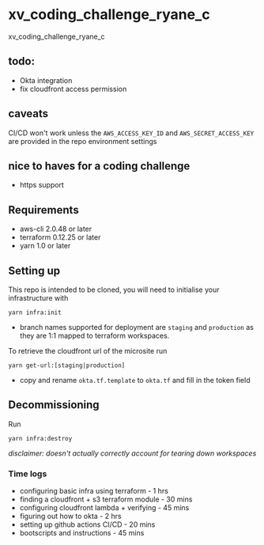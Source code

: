 # xv_coding_challenge_ryane_c
xv_coding_challenge_ryane_c

## todo:
* Okta integration
* fix cloudfront access permission

## caveats
CI/CD won't work unless the `AWS_ACCESS_KEY_ID` and `AWS_SECRET_ACCESS_KEY` are provided in the repo environment settings

## nice to haves for a coding challenge
* https support

## Requirements
* aws-cli 2.0.48 or later
* terraform 0.12.25 or later
* yarn 1.0 or later

## Setting up
This repo is intended to be cloned, you will need to initialise your infrastructure with
```
yarn infra:init
```
* branch names supported for deployment are `staging` and `production` as they are 1:1 mapped to terraform workspaces.


To retrieve the cloudfront url of the microsite run
```
yarn get-url:[staging|production]
```
* copy and rename `okta.tf.template` to `okta.tf` and fill in the token field


## Decommissioning
Run
```
yarn infra:destroy
```
_disclaimer: doesn't actually correctly account for tearing down workspaces_

### Time logs
* configuring basic infra using terraform - 1 hrs
* finding a cloudfront + s3 terraform module - 30 mins
* configuring cloudfront lambda + verifying - 45 mins
* figuring out how to okta - 2 hrs
* setting up github actions CI/CD - 20 mins
* bootscripts and instructions - 45 mins